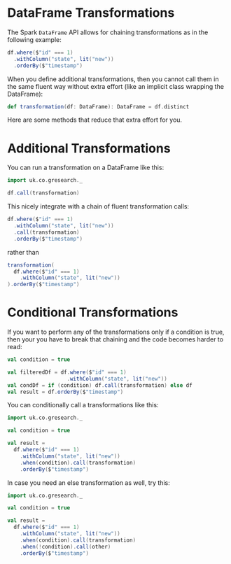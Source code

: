 # DataFrame Transformations

The Spark `DataFrame` API allows for chaining transformations as in the following example:

```scala
df.where($"id" === 1)
  .withColumn("state", lit("new"))
  .orderBy($"timestamp")
```

When you define additional transformations, then you cannot call them in the same fluent way
without extra effort (like an implicit class wrapping the DataFrame):

```scala
def transformation(df: DataFrame): DataFrame = df.distinct
```

Here are some methods that reduce that extra effort for you.

# Additional Transformations

You can run a transformation on a DataFrame like this:

```scala
import uk.co.gresearch._

df.call(transformation)
```

This nicely integrate with a chain of fluent transformation calls:

```scala
df.where($"id" === 1)
  .withColumn("state", lit("new"))
  .call(transformation)
  .orderBy($"timestamp")
```

rather than

```scala
transformation(
  df.where($"id" === 1)
    .withColumn("state", lit("new"))
).orderBy($"timestamp")
```

# Conditional Transformations

If you want to perform any of the transformations only if a condition is true,
then your you have to break that chaining and the code becomes harder to read:

```scala
val condition = true

val filteredDf = df.where($"id" === 1)
                   .withColumn("state", lit("new"))
val condDf = if (condition) df.call(transformation) else df
val result = df.orderBy($"timestamp")
```
You can conditionally call a transformations like this:

```scala
import uk.co.gresearch._

val condition = true

val result =
  df.where($"id" === 1)
    .withColumn("state", lit("new"))
    .when(condition).call(transformation)
    .orderBy($"timestamp")
```

In case you need an else transformation as well, try this:

```scala
import uk.co.gresearch._

val condition = true

val result =
  df.where($"id" === 1)
    .withColumn("state", lit("new"))
    .when(condition).call(transformation)
    .when(!condition).call(other)
    .orderBy($"timestamp")
```

